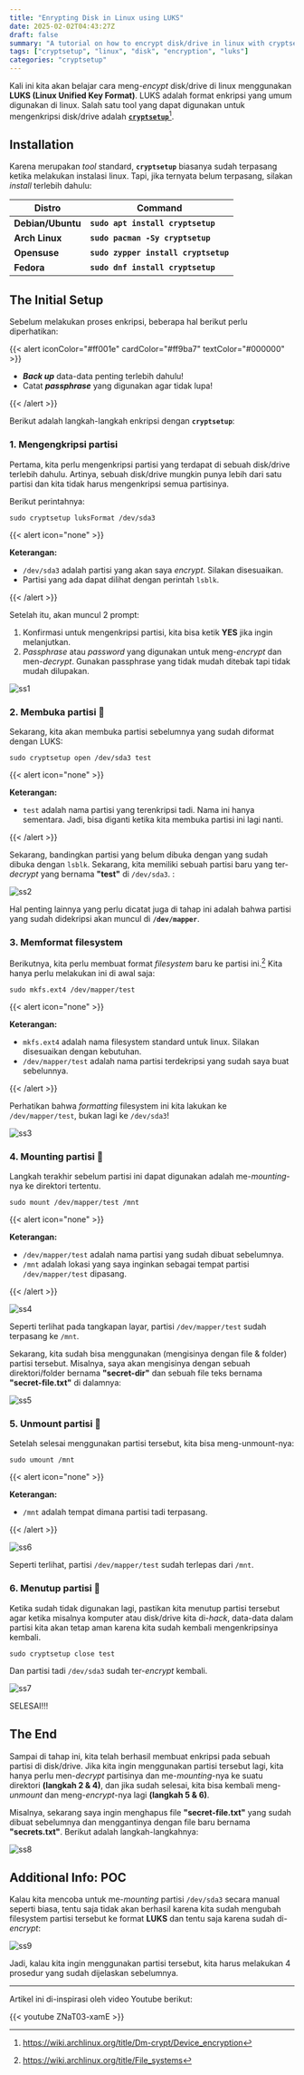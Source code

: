 ```yaml
---
title: "Enrypting Disk in Linux using LUKS"
date: 2025-02-02T04:43:27Z
draft: false
summary: "A tutorial on how to encrypt disk/drive in linux with cryptsetup."
tags: ["cryptsetup", "linux", "disk", "encryption", "luks"]
categories: "cryptsetup"
---
```


Kali ini kita akan belajar cara meng-_encypt_ disk/drive di linux menggunakan **LUKS (Linux Unified Key Format)**. LUKS adalah format enkripsi yang umum digunakan di linux. Salah satu tool yang dapat digunakan untuk mengenkripsi disk/drive adalah [**`cryptsetup`**](https://www.google.com/search?q=cryptsetup)[^1]. 

## Installation

Karena merupakan _tool_ standard, **`cryptsetup`** biasanya sudah terpasang ketika melakukan instalasi linux. Tapi, jika ternyata belum terpasang, silakan _install_ terlebih dahulu:

|       Distro      |                  Command                      |
|       ---         |                   ---                         |
| **Debian/Ubuntu** | **`sudo apt install cryptsetup`**             |
| **Arch Linux**    | **`sudo pacman -Sy cryptsetup`**              |
| **Opensuse**      | **`sudo zypper install cryptsetup`**          |
| **Fedora**        | **`sudo dnf install cryptsetup`**             |

## The Initial Setup

Sebelum melakukan proses enkripsi, beberapa hal berikut perlu diperhatikan:

{{< alert iconColor="#ff001e" cardColor="#ff9ba7" textColor="#000000" >}}

- **_Back up_** data-data penting terlebih dahulu!
- Catat **_passphrase_** yang digunakan agar tidak lupa!

{{< /alert >}}

Berikut adalah langkah-langkah enkripsi dengan **`cryptsetup`**:

### 1. Mengengkripsi partisi

Pertama, kita perlu mengenkripsi partisi yang terdapat di sebuah disk/drive terlebih dahulu. Artinya, sebuah disk/drive mungkin punya lebih dari satu partisi dan kita tidak harus mengenkripsi semua partisinya. 

Berikut perintahnya:

```shell
sudo cryptsetup luksFormat /dev/sda3
```

{{< alert icon="none" >}}

**Keterangan:** 
- `/dev/sda3` adalah partisi yang akan saya _encrypt_. Silakan disesuaikan.
- Partisi yang ada dapat dilihat dengan perintah `lsblk`.

{{< /alert >}}

Setelah itu, akan muncul 2 prompt:
1. Konfirmasi untuk mengenkripsi partisi, kita bisa ketik **YES** jika ingin melanjutkan.
2. _Passphrase_ atau _password_ yang digunakan untuk meng-_encrypt_ dan men-_decrypt_. Gunakan passphrase yang tidak mudah ditebak tapi tidak mudah dilupakan.

![ss1](/luks/ss1.png "Encrypting a partition")

### 2. Membuka partisi 🔑

Sekarang, kita akan membuka partisi sebelumnya yang sudah diformat dengan LUKS:

```shell
sudo cryptsetup open /dev/sda3 test
```

{{< alert icon="none" >}}

**Keterangan:** 
- `test` adalah nama partisi yang terenkripsi tadi. Nama ini hanya sementara. Jadi, bisa diganti ketika kita membuka partisi ini lagi nanti.

{{< /alert >}}

Sekarang, bandingkan partisi yang belum dibuka dengan yang sudah dibuka dengan `lsblk`. Sekarang, kita memiliki sebuah partisi baru yang ter-_decrypt_ yang bernama **"test"** di `/dev/sda3`. :

![ss2](/luks/ss2.png "Opening up the encrypted partition")

Hal penting lainnya yang perlu dicatat juga di tahap ini adalah bahwa partisi yang sudah didekripsi akan muncul di **`/dev/mapper`**.

### 3. Memformat filesystem 

Berikutnya, kita perlu membuat format _filesystem_ baru ke partisi ini.[^2] Kita hanya perlu melakukan ini di awal saja:

```shell
sudo mkfs.ext4 /dev/mapper/test
```

{{< alert icon="none" >}}

**Keterangan:** 
- `mkfs.ext4` adalah nama filesystem standard untuk linux. Silakan disesuaikan dengan kebutuhan.
- `/dev/mapper/test` adalah nama partisi terdekripsi yang sudah saya buat sebelunnya.  

{{< /alert >}}

Perhatikan bahwa _formatting_ filesystem ini kita lakukan ke `/dev/mapper/test`, bukan lagi ke `/dev/sda3`!

![ss3](/luks/ss3.png "Creating partition's filesystem")

### 4. Mounting partisi 🛄

Langkah terakhir sebelum partisi ini dapat digunakan adalah me-_mounting_-nya ke direktori tertentu.

```shell
sudo mount /dev/mapper/test /mnt
```

{{< alert icon="none" >}}

**Keterangan:** 
- `/dev/mapper/test` adalah nama partisi yang sudah dibuat sebelumnya.
- `/mnt` adalah lokasi yang saya inginkan sebagai tempat partisi `/dev/mapper/test` dipasang. 

{{< /alert >}}

![ss4](/luks/ss4.png "Mounting partition")

Seperti terlihat pada tangkapan layar, partisi `/dev/mapper/test` sudah terpasang ke `/mnt`.

Sekarang, kita sudah bisa menggunakan (mengisinya dengan file & folder) partisi tersebut. Misalnya, saya akan mengisinya dengan sebuah direktori/folder bernama **"secret-dir"** dan sebuah file teks bernama **"secret-file.txt"** di dalamnya:

![ss5](/luks/ss5.png "Creating a folder and a file")

### 5. Unmount partisi 🛅

Setelah selesai menggunakan partisi tersebut, kita bisa meng-unmount-nya:

```shell
sudo umount /mnt
```

{{< alert icon="none" >}}

**Keterangan:** 
- `/mnt` adalah tempat dimana partisi tadi terpasang.  

{{< /alert >}}

![ss6](/luks/ss6.png "Unmounting partition")

Seperti terlihat, partisi `/dev/mapper/test` sudah terlepas dari `/mnt`.

### 6. Menutup partisi 🔐

Ketika sudah tidak digunakan lagi, pastikan kita menutup partisi tersebut agar ketika misalnya komputer atau disk/drive kita di-_hack_, data-data dalam partisi kita akan tetap aman karena kita sudah kembali mengenkripsinya kembali.

```shell
sudo cryptsetup close test
```

Dan partisi tadi `/dev/sda3` sudah ter-_encrypt_ kembali.

![ss7](/luks/ss7.png "Close the partition")

SELESAI!!!

## The End

Sampai di tahap ini, kita telah berhasil membuat enkripsi pada sebuah partisi di disk/drive. Jika kita ingin menggunakan partisi tersebut lagi, kita hanya perlu men-_decrypt_ partisinya dan me-_mounting_-nya ke suatu direktori **(langkah 2 & 4)**, dan jika sudah selesai, kita bisa kembali meng-_unmount_ dan meng-_encrypt_-nya lagi **(langkah 5 & 6)**.

Misalnya, sekarang saya ingin menghapus file **"secret-file.txt"** yang sudah dibuat sebelumnya dan menggantinya dengan file baru bernama **"secrets.txt"**. Berikut adalah langkah-langkahnya:

![ss8](/luks/ss8.png "The cycle")

## Additional Info: POC

Kalau kita mencoba untuk me-_mounting_ partisi `/dev/sda3` secara manual seperti biasa, tentu saja tidak akan berhasil karena kita sudah mengubah filesystem partisi tersebut ke format **LUKS** dan tentu saja karena sudah di-_encrypt_:

![ss9](/luks/ss9.png "POC")

Jadi, kalau kita ingin menggunakan partisi tersebut, kita harus melakukan 4 prosedur yang sudah dijelaskan sebelumnya.

---

Artikel ini di-inspirasi oleh video Youtube berikut:

{{< youtube ZNaT03-xamE >}}




[^1]: https://wiki.archlinux.org/title/Dm-crypt/Device_encryption
[^2]: https://wiki.archlinux.org/title/File_systems